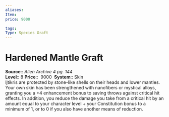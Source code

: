 ```yaml
---
aliases: 
Item:
price: 9000

tags: 
Type: Species Graft
---
```


# Hardened Mantle Graft

**Source**:: _Alien Archive 4 pg. 144_  
**Level**:: 8
**Price**::  9000 
**System**:: Skin  
Ijtikris are protected by stone-like shells on their heads and lower mantles. Your own skin has been strengthened with nanofibers or mystical alloys, granting you a +4 enhancement bonus to saving throws against critical hit effects. In addition, you reduce the damage you take from a critical hit by an amount equal to your character level + your Constitution bonus to a minimum of 1, or to 0 if you also have another means of reduction.
